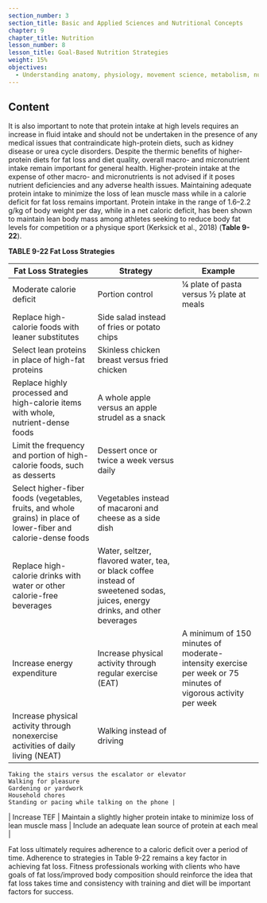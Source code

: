 ```yaml
---
section_number: 3
section_title: Basic and Applied Sciences and Nutritional Concepts
chapter: 9
chapter_title: Nutrition
lesson_number: 8
lesson_title: Goal-Based Nutrition Strategies
weight: 15%
objectives:
  - Understanding anatomy, physiology, movement science, metabolism, nutrition, and supplementation.
---
```


## Content
It is also important to note that protein intake at high levels requires an increase in fluid intake and should not be undertaken in the presence of any medical issues that contraindicate high-protein diets, such as kidney disease or urea cycle disorders. Despite the thermic benefits of higher-protein diets for fat loss and diet quality, overall macro- and micronutrient intake remain important for general health. Higher-protein intake at the expense of other macro- and micronutrients is not advised if it poses nutrient deficiencies and any adverse health issues. Maintaining adequate protein intake to minimize the loss of lean muscle mass while in a calorie deficit for fat loss remains important. Protein intake in the range of 1.6–2.2 g/kg of body weight per day, while in a net caloric deficit, has been shown to maintain lean body mass among athletes seeking to reduce body fat levels for competition or a physique sport (Kerksick et al., 2018) (**Table 9-22**).

**TABLE 9-22 Fat Loss Strategies**

| Fat Loss Strategies | Strategy | Example |
|---|---|---|
| Moderate calorie deficit | Portion control | ¼ plate of pasta versus ½ plate at meals |
| Replace high-calorie foods with leaner substitutes | Side salad instead of fries or potato chips |
| Select lean proteins in place of high-fat proteins | Skinless chicken breast versus fried chicken |
| Replace highly processed and high-calorie items with whole, nutrient-dense foods | A whole apple versus an apple strudel as a snack |
| Limit the frequency and portion of high-calorie foods, such as desserts | Dessert once or twice a week versus daily |
| Select higher-fiber foods (vegetables, fruits, and whole grains) in place of lower-fiber and calorie-dense foods | Vegetables instead of macaroni and cheese as a side dish |
| Replace high-calorie drinks with water or other calorie-free beverages | Water, seltzer, flavored water, tea, or black coffee instead of sweetened sodas, juices, energy drinks, and other beverages |
| Increase energy expenditure | Increase physical activity through regular exercise (EAT) | A minimum of 150 minutes of moderate-intensity exercise per week or 75 minutes of vigorous activity per week |
| Increase physical activity through nonexercise activities of daily living (NEAT) | Walking instead of driving
	Taking the stairs versus the escalator or elevator
	Walking for pleasure
	Gardening or yardwork
	Household chores
	Standing or pacing while talking on the phone |
| Increase TEF | Maintain a slightly higher protein intake to minimize loss of lean muscle mass | Include an adequate lean source of protein at each meal |

Fat loss ultimately requires adherence to a caloric deficit over a period of time. Adherence to strategies in Table 9-22 remains a key factor in achieving fat loss. Fitness professionals working with clients who have goals of fat loss/improved body composition should reinforce the idea that fat loss takes time and consistency with training and diet will be important factors for success.